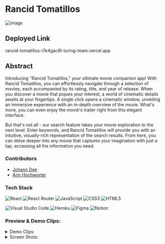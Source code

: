 # Rancid Tomatillos
![image](https://github.com/joh-ann/rancid-tomatillos/assets/125393235/053ecfb6-8c38-411e-85f1-49b4a29f3d48)

## Deployed Link
rancid-tomatillos-i7e4gac8l-turing-team.vercel.app


## Abstract
Introducing "Rancid Tomatillos," your ultimate movie companion app! With Rancid Tomatillos, you can effortlessly navigate through a selection of movies, each accompanied by its rating, title, and year of release. When you discover a movie that piques your interest, a world of cinematic details awaits at your fingertips. A single click opens a cinematic window, unveiling an immersive experience with an in-depth overview of the movie. What's more, you can even enjoy the movie's trailer right from this elegant interface.

But that's not all - our search feature takes your movie exploration to the next level. Enter keywords, and Rancid Tomatillos will provide you with an intuitive, visually-rich representation of the search results. From here, you can delve deeper into any movie that captures your imagination with just a tap, accessing all the information you need.

### Contributors

- [Johann Dee](https://linkedin.com//in/johanndee)
- [Ann Hochworter](https://linkedin.com/in/AHochworter)


### Tech Stack

![React](https://img.shields.io/badge/react-%2320232a.svg?style=for-the-badge&logo=react&logoColor=%2361DAFB)
![React Router](https://img.shields.io/badge/React_Router-CA4245?style=for-the-badge&logo=react-router&logoColor=white)
![JavaScript](https://img.shields.io/badge/javascript-%23323330.svg?style=for-the-badge&logo=javascript&logoColor=%23F7DF1E)
![CSS3](https://img.shields.io/badge/css3-%231572B6.svg?style=for-the-badge&logo=css3&logoColor=white)
![HTML5](https://img.shields.io/badge/html5-%23E34F26.svg?style=for-the-badge&logo=html5&logoColor=white) 
</br>

![Visual Studio Code](https://img.shields.io/badge/Visual%20Studio%20Code-0078d7.svg?style=for-the-badge&logo=visual-studio-code&logoColor=white)
![Heroku](https://img.shields.io/badge/heroku-%23430098.svg?style=for-the-badge&logo=heroku&logoColor=white)
![Figma](https://img.shields.io/badge/figma-%23F24E1E.svg?style=for-the-badge&logo=figma&logoColor=white)
![Notion](https://img.shields.io/badge/Notion-%23000000.svg?style=for-the-badge&logo=notion&logoColor=white)


### Preview & Demo Clips:
<details>
<summary>
Demo Clips:
</summary>
  
![home-page](https://github.com/joh-ann/rancid-tomatillos/assets/125393235/4817c2b8-7dc4-45cb-ad15-da9633245610)

![modal-preview-03](https://github.com/joh-ann/rancid-tomatillos/assets/125393235/d6dbaffb-cd59-4a6b-848c-a7493c348cd1)

![responsiveness](https://github.com/joh-ann/rancid-tomatillos/assets/125393235/936beae9-3237-411a-967c-80e3afea82de)

</details>

<details>
<summary>
Screen Shots:
</summary> 
  
![image](https://github.com/joh-ann/rancid-tomatillos/assets/125393235/053ecfb6-8c38-411e-85f1-49b4a29f3d48)

![image](https://github.com/joh-ann/rancid-tomatillos/assets/125393235/bb2d0b04-9cdc-4672-a5fe-7eb821fb8cac)

![image](https://github.com/joh-ann/rancid-tomatillos/assets/125393235/20100b13-d42c-4a3c-bddc-f4c4186480c4)

![image](https://github.com/joh-ann/rancid-tomatillos/assets/125393235/8f1397a5-887e-4809-87a6-436a22a33af7)

![image](https://github.com/joh-ann/rancid-tomatillos/assets/125393235/53ab5454-cc8a-4f10-987f-47ff9a9bb393)



</details>






